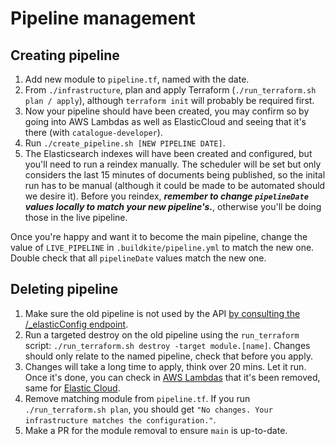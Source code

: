 # Pipeline management

## Creating pipeline

1. Add new module to `pipeline.tf`, named with the date.
2. From `./infrastructure`, plan and apply Terraform (`./run_terraform.sh plan / apply`), although `terraform init` will probably be required first.
3. Now your pipeline should have been created, you may confirm so by going into AWS Lambdas as well as ElasticCloud and seeing that it's there (with `catalogue-developer`).
4. Run `./create_pipeline.sh [NEW PIPELINE DATE]`.
5. The Elasticsearch indexes will have been created and configured, but you'll need to run a reindex manually. The scheduler will be set but only considers the last 15 minutes of documents being published, so the inital run has to be manual (although it could be made to be automated should we desire it). Before you reindex, **_remember to change `pipelineDate` values locally to match your new pipeline's._**, otherwise you'll be doing those in the live pipeline.

Once you're happy and want it to become the main pipeline, change the value of `LIVE_PIPELINE` in `.buildkite/pipeline.yml` to match the new one. Double check that all `pipelineDate` values match the new one.

## Deleting pipeline

1. Make sure the old pipeline is not used by the API [by consulting the /\_elasticConfig endpoint](http://api.wellcomecollection.org/content/v0/_elasticConfig).
2. Run a targeted destroy on the old pipeline using the `run_terraform` script:
   `./run_terraform.sh destroy -target module.[name]`.
   Changes should only relate to the named pipeline, check that before you apply.
3. Changes will take a long time to apply, think over 20 mins. Let it run. Once it's done, you can check in [AWS Lambdas](https://eu-west-1.console.aws.amazon.com/lambda/home?region=eu-west-1#/functions) that it's been removed, same for [Elastic Cloud](https://cloud.elastic.co/deployments).
4. Remove matching module from `pipeline.tf`. If you run `./run_terraform.sh plan`, you should get `"No changes. Your infrastructure matches the configuration."`.
5. Make a PR for the module removal to ensure `main` is up-to-date.
